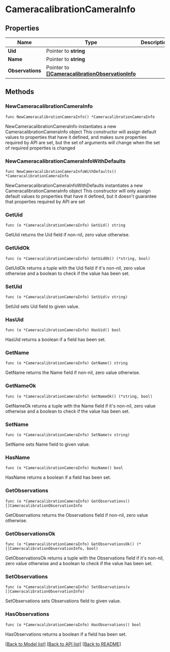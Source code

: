# CameracalibrationCameraInfo

## Properties

Name | Type | Description | Notes
------------ | ------------- | ------------- | -------------
**Uid** | Pointer to **string** |  | [optional] 
**Name** | Pointer to **string** |  | [optional] 
**Observations** | Pointer to [**[]CameracalibrationObservationInfo**](CameracalibrationObservationInfo.md) |  | [optional] 

## Methods

### NewCameracalibrationCameraInfo

`func NewCameracalibrationCameraInfo() *CameracalibrationCameraInfo`

NewCameracalibrationCameraInfo instantiates a new CameracalibrationCameraInfo object
This constructor will assign default values to properties that have it defined,
and makes sure properties required by API are set, but the set of arguments
will change when the set of required properties is changed

### NewCameracalibrationCameraInfoWithDefaults

`func NewCameracalibrationCameraInfoWithDefaults() *CameracalibrationCameraInfo`

NewCameracalibrationCameraInfoWithDefaults instantiates a new CameracalibrationCameraInfo object
This constructor will only assign default values to properties that have it defined,
but it doesn't guarantee that properties required by API are set

### GetUid

`func (o *CameracalibrationCameraInfo) GetUid() string`

GetUid returns the Uid field if non-nil, zero value otherwise.

### GetUidOk

`func (o *CameracalibrationCameraInfo) GetUidOk() (*string, bool)`

GetUidOk returns a tuple with the Uid field if it's non-nil, zero value otherwise
and a boolean to check if the value has been set.

### SetUid

`func (o *CameracalibrationCameraInfo) SetUid(v string)`

SetUid sets Uid field to given value.

### HasUid

`func (o *CameracalibrationCameraInfo) HasUid() bool`

HasUid returns a boolean if a field has been set.

### GetName

`func (o *CameracalibrationCameraInfo) GetName() string`

GetName returns the Name field if non-nil, zero value otherwise.

### GetNameOk

`func (o *CameracalibrationCameraInfo) GetNameOk() (*string, bool)`

GetNameOk returns a tuple with the Name field if it's non-nil, zero value otherwise
and a boolean to check if the value has been set.

### SetName

`func (o *CameracalibrationCameraInfo) SetName(v string)`

SetName sets Name field to given value.

### HasName

`func (o *CameracalibrationCameraInfo) HasName() bool`

HasName returns a boolean if a field has been set.

### GetObservations

`func (o *CameracalibrationCameraInfo) GetObservations() []CameracalibrationObservationInfo`

GetObservations returns the Observations field if non-nil, zero value otherwise.

### GetObservationsOk

`func (o *CameracalibrationCameraInfo) GetObservationsOk() (*[]CameracalibrationObservationInfo, bool)`

GetObservationsOk returns a tuple with the Observations field if it's non-nil, zero value otherwise
and a boolean to check if the value has been set.

### SetObservations

`func (o *CameracalibrationCameraInfo) SetObservations(v []CameracalibrationObservationInfo)`

SetObservations sets Observations field to given value.

### HasObservations

`func (o *CameracalibrationCameraInfo) HasObservations() bool`

HasObservations returns a boolean if a field has been set.


[[Back to Model list]](../README.md#documentation-for-models) [[Back to API list]](../README.md#documentation-for-api-endpoints) [[Back to README]](../README.md)


